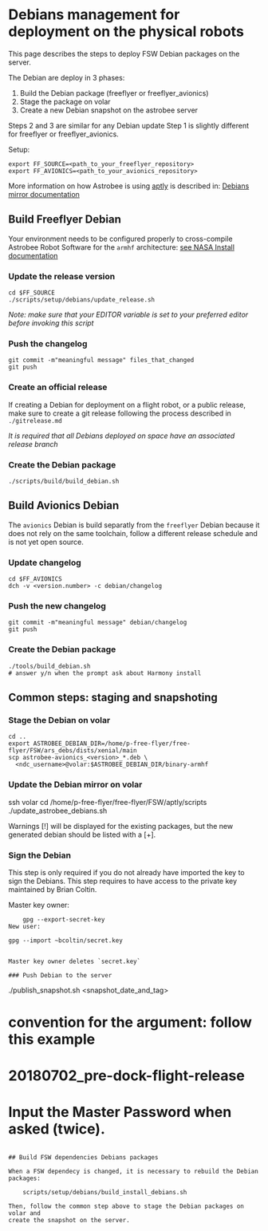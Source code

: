# Debians management for deployment on the physical robots

This page describes the steps to deploy FSW Debian packages on the server.

The Debian are deploy in 3 phases:
  1. Build the Debian package (freeflyer or freeflyer_avionics)
  2. Stage the package on volar
  3. Create a new Debian snapshot on the astrobee server

Steps 2 and 3 are similar for any Debian update
Step 1 is slightly different for freeflyer or freeflyer_avionics.

Setup:

    export FF_SOURCE=<path_to_your_freeflyer_repository>
    export FF_AVIONICS=<path_to_your_avionics_repository>

More information on how Astrobee is using
[aptly](https://www.aptly.info/doc/overview/) is described in:
[Debians mirror documentation](../scripts/setup/Debians/mirror/README.md)


## Build Freeflyer Debian

Your environment needs to be configured properly to cross-compile Astrobee
Robot Software for the `armhf` architecture:
[see NASA Install documentation](../NASA_INSTALL.md)

### Update the release version

    cd $FF_SOURCE
    ./scripts/setup/debians/update_release.sh

*Note: make sure that your EDITOR variable is set to your preferred editor
before invoking this script*

### Push the changelog

    git commit -m"meaningful message" files_that_changed
    git push

### Create an official release

If creating a Debian for deployment on a flight robot, or a public release,
make sure to create a git release following the process described in
`./gitrelease.md`

*It is required that all Debians deployed on space have an associated
release branch*

### Create the Debian package

    ./scripts/build/build_debian.sh

## Build Avionics Debian

The `avionics` Debian is build separatly from the `freeflyer` Debian because it
does not rely on the same toolchain, follow a different release schedule and is
not yet open source.

### Update changelog

    cd $FF_AVIONICS
    dch -v <version.number> -c debian/changelog

### Push the new changelog

    git commit -m"meaningful message" debian/changelog
    git push

### Create the Debian package

    ./tools/build_debian.sh
    # answer y/n when the prompt ask about Harmony install

## Common steps: staging and snapshoting

### Stage the Debian on volar
```
cd ..
export ASTROBEE_DEBIAN_DIR=/home/p-free-flyer/free-flyer/FSW/ars_debs/dists/xenial/main
scp astrobee-avionics_<version>_*.deb \
  <ndc_username>@volar:$ASTROBEE_DEBIAN_DIR/binary-armhf
```

### Update the Debian mirror on volar

   ssh volar
   cd /home/p-free-flyer/free-flyer/FSW/aptly/scripts
   ./update_astrobee_debians.sh

Warnings [!] will be displayed for the existing packages, but the new generated
debian should be listed with a [+].

### Sign the Debian

This step is only required if you do not already have imported the key
to sign the Debians.
This step requires to have access to the private key maintained by Brian Coltin.

Master key owner:
```
    gpg --export-secret-key
New user:
```
    gpg --import ~bcoltin/secret.key
```

Master key owner deletes `secret.key`

### Push Debian to the server
```
./publish_snapshot.sh <snapshot_date_and_tag>
# convention for the argument: follow this example
# 20180702_pre-dock-flight-release
#
# Input the Master Password when asked (twice).
```

## Build FSW dependencies Debians packages

When a FSW dependecy is changed, it is necessary to rebuild the Debian packages:

    scripts/setup/debians/build_install_debians.sh

Then, follow the common step above to stage the Debian packages on volar and
create the snapshot on the server.
